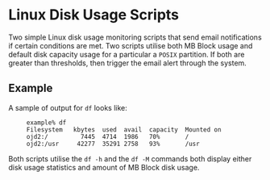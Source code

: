 # Linux Disk Usage Scripts

Two simple Linux disk usage monitoring scripts that send email notifications if certain conditions are met. Two scripts utilise both MB Block usage and
default disk capacity usage for a particular a `POSIX` partition. If both are greater than thresholds, then trigger the email alert through the system.

## Example

A sample of output for `df` looks like:

```
	 example% df
	 Filesystem   kbytes  used  avail  capacity  Mounted on
	 ojd2:/	        7445  4714  1986   70%       /
	 ojd2:/usr     42277  35291 2758   93%       /usr
```
Both scripts utilise the `df -h` and the `df -M` commands both display either disk usage statistics and amount of MB Block disk usage.